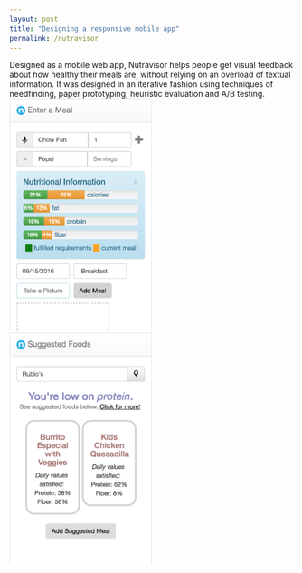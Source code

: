 ```yaml
---
layout: post
title: "Designing a responsive mobile app"
permalink: /nutravisor
---
```


<!-- elaborate -->
Designed as a mobile web app, Nutravisor helps people get visual feedback about how healthy their meals are, without relying on an overload of textual information. It was designed in an iterative fashion using techniques of needfinding, paper prototyping, heuristic evaluation and A/B testing.
<img src="/assets/applied/log-a-meal.png" width="50%" /> <img src="/assets/applied/suggested-foods.png" width="50%" />
<!-- *home page* -->
